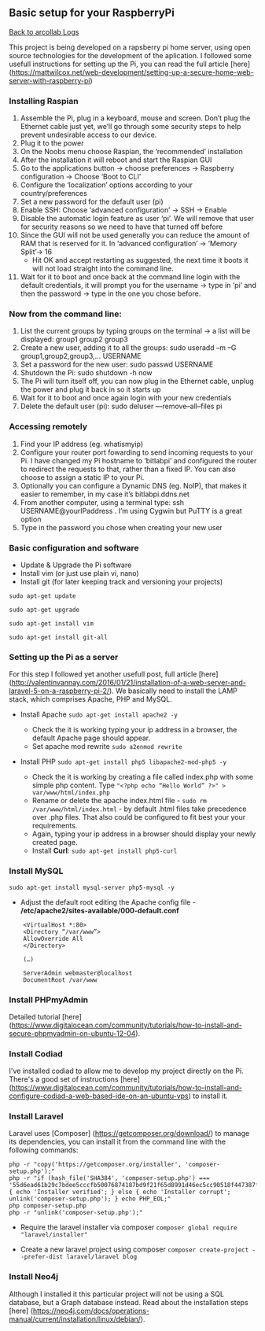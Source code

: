 ## Basic setup for your RaspberryPi

[Back to arcollab Logs](/README.md)

This project is being developed on a rapsberry pi home server, using open source technologies for the development of the aplication.
I followed some usefull instructions for setting up the Pi, you can read the full article [here] (https://mattwilcox.net/web-development/setting-up-a-secure-home-web-server-with-raspberry-pi)

### Installing Raspian

1. Assemble the Pi, plug in a keyboard, mouse and screen. Don’t plug the Ethernet cable just yet, we’ll go through some security steps to help prevent undesirable access to our device.
2. Plug it to the power
3. On the Noobs menu choose Raspian, the ‘recommended’ installation
4. After the installation it will reboot and start the Raspian GUI
5. Go to the applications button -> choose preferences -> Raspberry configuration -> Choose ‘Boot to CLI’
6. Configure the ‘localization’ options according to your country/preferences
7. Set a new password for the default user (pi)
8. Enable SSH: Choose ‘advanced configuration’ -> SSH -> Enable
9. Disable the automatic login feature as user ‘pi’. We will remove that user for security reasons so we need to have that turned off before
10. Since the GUI will not be used generally you can reduce the amount of RAM that is reserved for it. In ‘advanced configuration’ -> ‘Memory Split’-> 16
	* Hit OK and accept restarting as suggested, the next time it boots it will not load straight into the command line.
11. Wait for it to boot and once back at the command line login with the default credentials, it will prompt you for the username -> type in ‘pi’ and then the password -> type in the one you chose before.

### Now from the command line:

1. List the current groups by typing groups on the terminal -> a list will be displayed: group1 group2 group3
2. Create a new user, adding it to all the groups: sudo useradd –m –G group1,group2,group3,… USERNAME
3. Set a password for the new user: sudo passwd USERNAME
4. Shutdown the Pi: sudo shutdown -h now
5. The Pi will turn itself off, you can now plug in the Ethernet cable, unplug the power and plug it back in so it starts up
6. Wait for it to boot and once again login with your new credentials
7. Delete the default user (pi): sudo deluser —remove–all–files pi

### Accessing remotely

1. Find your IP address (eg. whatismyip)
2. Configure your router port fowarding to send incoming requests to your Pi. I have changed my Pi hostname to ‘bitlabpi’ and configured the router to redirect the requests to that, rather than a fixed IP. You can also choose to assign a static IP to your Pi.
3. Optionally you can configure a Dynamic DNS (eg. NoIP), that makes it easier to remember, in my case it’s bitlabpi.ddns.net
4. From another computer, using a terminal type: ssh USERNAME@yourIPaddress . I’m using Cygwin but PuTTY is a great option
5. Type in the password you chose when creating your new user

### Basic configuration and software

* Update & Upgrade the Pi software 
* Install vim (or just use plain vi, nano) 
* Install git (for later keeping track and versioning your projects)

```
sudo apt-get update

sudo apt-get upgrade

sudo apt-get install vim

sudo apt-get install git-all
```

### Setting up the Pi as a server

For this step I followed yet another usefull post, full article [here] (http://valentinvannay.com/2016/01/21/installation-of-a-web-server-and-laravel-5-on-a-raspberry-pi-2/).
We basically need to install the LAMP stack, which comprises Apache, PHP and MySQL.

* Install Apache 
`sudo apt-get install apache2 -y`

	* Check the it is working typing your ip address in a browser, the default Apache page should appear.
	* Set apache mod rewrite
	`sudo a2enmod rewrite`
 
* Install PHP
`sudo apt-get install php5 libapache2-mod-php5 -y`

	* Check the it is working by creating a file called index.php with some simple php content. Type `"<?php echo “Hello World” ?>" > var/www/html/index.php`
    * Rename or delete the apache index.html file - `sudo rm /var/www/html/index.html` - by default .html files take precedence over .php files. That also could be configured to fit best your your requirements.
    * Again, typing your ip address in a browser should display your newly created page.
    * Install **Curl**: `sudo apt-get install php5-curl`

### Install MySQL

`sudo apt-get install mysql-server php5-mysql -y`

* Adjust the default root editing the Apache config file - **/etc/apache2/sites-available/000-default.conf**

```
    <VirtualHost *:80>
    <Directory “/var/www”>
    AllowOverride All
    </Directory>

    (…)

    ServerAdmin webmaster@localhost
    DocumentRoot /var/www
```
     

### Install PHPmyAdmin

Detailed tutorial [here] (https://www.digitalocean.com/community/tutorials/how-to-install-and-secure-phpmyadmin-on-ubuntu-12-04).


### Install Codiad

I've installed codiad to allow me to develop my project directly on the Pi. There's a good set of instructions [here] (https://www.digitalocean.com/community/tutorials/how-to-install-and-configure-codiad-a-web-based-ide-on-an-ubuntu-vps) to install it.

### Install Laravel

Laravel uses [Composer] (https://getcomposer.org/download/) to manage its dependencies, you can install it from the command line with the following commands:
```
php -r "copy('https://getcomposer.org/installer', 'composer-setup.php');"
php -r "if (hash_file('SHA384', 'composer-setup.php') === '55d6ead61b29c7bdee5cccfb50076874187bd9f21f65d8991d46ec5cc90518f447387fb9f76ebae1fbbacf329e583e30') { echo 'Installer verified'; } else { echo 'Installer corrupt'; unlink('composer-setup.php'); } echo PHP_EOL;"
php composer-setup.php
php -r "unlink('composer-setup.php');"
```

* Require the laravel installer via composer
`composer global require "laravel/installer"`

* Create a new laravel project using composer
`composer create-project --prefer-dist laravel/laravel blog`

### Install Neo4j

Although I installed it this particular project will not be using a SQL database, but a Graph database instead.
Read about the installation steps [here] (https://neo4j.com/docs/operations-manual/current/installation/linux/debian/).

